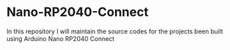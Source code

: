 # Nano-RP2040-Connect
In this repository I will maintain the source codes for the projects been built using Arduino Nano RP2040 Connect
